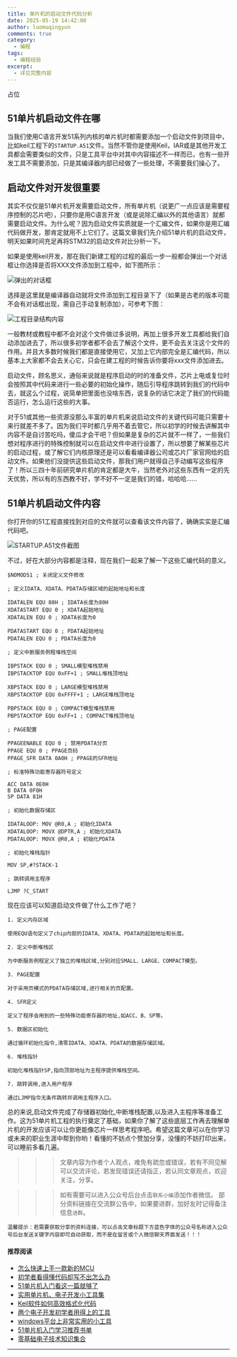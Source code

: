 ```yaml
---
title: 单片机的启动文件代码分析
date: 2025-05-19 14:42:00
author: luomuqingyun
comments: true
category:
  - 编程
tags:
  - 编程经验
excerpt:
  - 详见完整内容
---
```

占位
## 51单片机启动文件在哪
当我们使用C语言开发51系列内核的单片机时都需要添加一个启动文件到项目中，比如keil工程下的`STARTUP.A51`文件。当然不管你是使用Keil，IAR或是其他开发工具都会需要类似的文件，只是工具平台中对其中内容描述不一样而已，也有一些开发工具不需要添加，只是其编译器内部已经做了一些处理，不需要我们操心了。

## 启动文件对开发很重要
其实不仅仅是51单片机开发需要启动文件，所有单片机（说更广一点应该是需要程序控制的芯片吧），只要你是用C语言开发（或是说除汇编以外的其他语言）就都需要启动文件。为什么呢？因为启动文件实质就是一个汇编文件，如果你是用汇编代码做开发，那肯定就用不上它们了。这篇文章我们先介绍51单片机的启动文件，明天如果时间充足再将STM32的启动文件对比分析一下。

如果是使用keil开发，那在我们新建工程的过程的最后一步一般都会弹出一个对话框让你选择是否将XXX文件添加到工程中，如下图所示：

![弹出的对话框](https://files.mdnice.com/user/38598/9d5b4371-1904-4e5d-9093-a73aa5254c88.png)

选择是这里就是编译器自动就将文件添加到工程目录下了（如果是古老的版本可能不会有对话框出现，需自己手动复制添加），可参考下图：

![工程目录结构内容](https://files.mdnice.com/user/38598/a591d2c7-352b-45b5-9039-f9f8de14a4e2.png)

一般教材或教程中都不会对这个文件做过多说明，再加上很多开发工具都给我们自动添加进去了，所以很多初学者都不会去了解这个文件，更不会去关注这个文件的作用。并且大多数时候我们都是直接使用它，又加上它内部完全是汇编代码，所以基本上大家都不会去关心它，只会在建工程的时候告诉你要将xxx文件添加进去。

启动文件，顾名思义，通俗来说就是程序启动的时的准备文件，芯片上电或复位时会按照其中代码来进行一些必要的初始化操作，随后引导程序跳转到我们的代码中去，就这么个过程，说简单把里面也没啥东西，说复杂的话它决定了我们的代码能否运行，怎么运行这些的大事。

对于51或其他一些资源没那么丰富的单片机来说启动文件的关键代码可能只需要十来行就差不多了。因为我们平时都几乎用不着去管它，所以初学的时候去讲解其中内容不是自讨苦吃吗，傻瓜才会干吧？但如果是复杂的芯片就不一样了，一些我们想对程序进行的特殊控制就可以在启动文件中进行设置了，所以想要了解某些芯片的启动过程，或了解它们内核原理还是可以看看编译器公司或芯片厂家官网给的启动文件。如果他们没提供这些启动文件，那我们用户就得自己手动编写这些程序了！所以三四十年前研究单片机的肯定都是大牛，当然老外对这些东西有一定的先天优势，所以有的东西教不好，学不好不一定是我们的错，哈哈哈……

## 51单片机启动文件内容
你打开你的51工程直接找到对应的文件就可以查看该文件内容了，确确实实是汇编代码吧。

![STARTUP.A51文件截图](https://files.mdnice.com/user/38598/8280dbd6-7d9a-49c2-940e-7992b0357a8b.png)

不过，好在大部分内容都是注释，现在我们一起来了解一下这些汇编代码的意义。

```assembly
$NOMOD51 ; 关闭定义文件修改

; 定义IDATA、XDATA、PDATA存储区域的起始地址和长度

IDATALEN EQU 80H ; IDATA长度为80H
XDATASTART EQU 0 ; XDATA起始地址
XDATALEN EQU 0 ; XDATA长度为0

PDATASTART EQU 0 ; PDATA起始地址 
PDATALEN EQU 0 ; PDATA长度为0

; 定义中断服务例程堆栈空间

IBPSTACK EQU 0 ; SMALL模型堆栈禁用
IBPSTACKTOP EQU 0xFF+1 ; SMALL堆栈顶地址 

XBPSTACK EQU 0 ; LARGE模型堆栈禁用
XBPSTACKTOP EQU 0xFFFF+1 ; LARGE堆栈顶地址

PBPSTACK EQU 0 ; COMPACT模型堆栈禁用
PBPSTACKTOP EQU 0xFF+1 ; COMPACT堆栈顶地址

; PAGE配置

PPAGEENABLE EQU 0 ; 禁用PDATA分页
PPAGE EQU 0 ; PPAGE页码
PPAGE_SFR DATA 0A0H ; PPAGE的SFR地址

; 标准特殊功能寄存器符号定义

ACC DATA 0E0H 
B DATA 0F0H
SP DATA 81H 

; 初始化数据存储区 

IDATALOOP: MOV @R0,A ; 初始化IDATA
XDATALOOP: MOVX @DPTR,A ; 初始化XDATA
PDATALOOP: MOVX @R0,A ; 初始化PDATA

; 初始化堆栈指针

MOV SP,#?STACK-1

; 跳转调用主程序

LJMP ?C_START
```

现在应该可以知道启动文件做了什么工作了吧？
````
1. 定义内存区域

使用EQU语句定义了chip内部的IDATA、XDATA、PDATA的起始地址和长度。

2. 定义中断堆栈区

为中断服务例程定义了独立的堆栈区域,分别对应SMALL、LARGE、COMPACT模型。

3. PAGE配置

对于采用页模式的PDATA存储区域,进行相关的页配置。

4. SFR定义

定义了程序会用到的一些特殊功能寄存器的地址,如ACC、B、SP等。

5. 数据区初始化

通过循环初始化指令,清零IDATA、XDATA、PDATA的数据存储区域。

6. 堆栈指针

初始化堆栈指针SP,指向顶部地址为主程序提供堆栈空间。

7. 跳转调用,进入用户程序

通过LJMP指令无条件跳转并调用主程序入口。

````
总的来说,启动文件完成了存储器初始化,中断堆栈配置,以及进入主程序等准备工作。这为51单片机工程的执行奠定了基础，如果你了解了这些底层工作再去理解单片机的开发应该可以让你更能像芯片一样思考程序吧。希望这篇文章可以在你学习或未来的职业生涯中帮到你哟！看懂的不妨点个赞加分享，没懂的不妨打印出来，可以睡前多看几遍。

>>>文章内容为作者个人观点，难免有疏忽或错误，若有不同见解可以交流评论，若发现错误还请指正，若认同文章观点，欢迎关注，分享。

>>>如有需要可以进入公众号后台点击`联系小编`添加作者微信。
部分资料链接在交流群公告中，如果要进群，加好友时记得备注信息`进群`。

`温馨提示：若需要获取分享的资料连接，可以点击文章标题下方蓝色字体的公众号名称进入公众号后台发送关键字内容即可自动获取，而不是在留言或个人微信聊天界面发送！！！`

#### 推荐阅读
- [怎么快速上手一款新的MCU](https://mp.weixin.qq.com/s?__biz=MzI1OTQ4MTg4Ng==&mid=2247485581&idx=1&sn=b36e6536717774f7931c7aa93d5b237a&chksm=ea7900fcdd0e89ea0db13737720edc996fcb3fdbab3e43b4a92316240ac66d4b5a8bf9a07e78&token=466212876&lang=zh_CN#rd)
- [初学者看得懂代码却写不出怎么办](https://mp.weixin.qq.com/s?__biz=MzI1OTQ4MTg4Ng==&mid=2247485862&idx=1&sn=830ede5ac467c8d396adfbea141f0526&chksm=ea7901d7dd0e88c1e8e5396305ab83c6fbd884cf356ad64c54463230364e865a1659f193dd1f&token=63320980&lang=zh_CN#rd)
- [51单片机入门看这一篇就够了](https://mp.weixin.qq.com/s?__biz=MzI1OTQ4MTg4Ng==&mid=2247485523&idx=1&sn=b7fcd1b86e2467d6f03b1a520c39bb06&chksm=ea790022dd0e893452c4994fa16d63111b16d9878c303712f695b58b7af360b7b18c1ed4b201&token=1711068967&lang=zh_CN#rd)
- [实用单片机、电子开发小工具集](https://mp.weixin.qq.com/s?__biz=MzI1OTQ4MTg4Ng==&mid=2247485606&idx=1&sn=2b433faa2e436fc762dc538c9cf3fe14&chksm=ea7900d7dd0e89c169f8948ff3d423016c8f51f1c914eb7b0d20cba8145b9ffa54815915d67b&token=1580674001&lang=zh_CN#rd)
- [Keil软件如何高效格式化代码](https://mp.weixin.qq.com/s?__biz=MzI1OTQ4MTg4Ng==&mid=2247485572&idx=1&sn=17cefa35d9d660083d419a7e9b6db6f7&chksm=ea7900f5dd0e89e35b65ba26354cc69ad24f686d8e18abd34e0932567a9345e8c9ed653eee6b&token=1711068967&lang=zh_CN#rd)
- [两个电子开发初学者用得上的工具](https://mp.weixin.qq.com/s?__biz=MzI1OTQ4MTg4Ng==&mid=2247485987&idx=1&sn=106e52add61999ae4bddd8b28c7ed2b1&chksm=ea790252dd0e8b44e36e26f20153b1bd73a0fff98ef3c50330358435a9dfac2d97e04a30d59e&token=63320980&lang=zh_CN#rd)
- [windows平台上非常实用的小工具](https://mp.weixin.qq.com/s?__biz=MzI1OTQ4MTg4Ng==&mid=2247485420&idx=2&sn=728ca4abbadf7caf51c392e7d7045cbe&chksm=ea790f9ddd0e868b9fa162c80db1876199845f387bbe851c8d38a4e8412329ae635916c13cfb&token=1711068967&lang=zh_CN#rd)
- [51单片机入门学习推荐书单](https://mp.weixin.qq.com/s?__biz=MzI1OTQ4MTg4Ng==&mid=2247485689&idx=3&sn=d4c0d26781f307ffd26defdc4022c928&chksm=ea790088dd0e899e2872692b9568309e779acfc515e82c28a853d4228de2e2b8f7ee7149913f&token=63320980&lang=zh_CN#rd)
- [零基础电子技术知识集合](https://mp.weixin.qq.com/s?__biz=MzI1OTQ4MTg4Ng==&mid=2247485689&idx=4&sn=211c2d0871a19c5e92cdf0c34f01d96b&chksm=ea790088dd0e899e3042a649a346bc98e94189d1fd18da2b954a7ddb781582dc2d0a82e07f4d&token=970763775&lang=zh_CN#rd)
----

